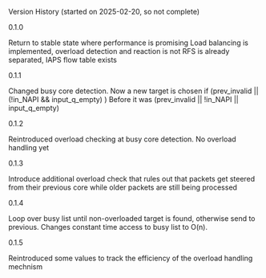 Version History (started on 2025-02-20, so not complete)

0.1.0

Return to stable state where performance is promising
Load balancing is implemented, overload detection and reaction is not
RFS is already separated, IAPS flow table exists


0.1.1

Changed busy core detection.
Now a new target is chosen if
(prev_invalid || (!in_NAPI && input_q_empty) )
Before it was
(prev_invalid || !in_NAPI || input_q_empty)

0.1.2

Reintroduced overload checking at busy core detection.
No overload handling yet

0.1.3

Introduce additional overload check that rules out that packets get steered from their previous core while older packets are still being processed

0.1.4

Loop over busy list until non-overloaded target is found, otherwise send to previous.
Changes constant time access to busy list to O(n). 

0.1.5

Reintroduced some values to track the efficiency of the overload handling mechnism
